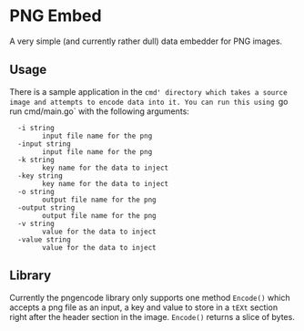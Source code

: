 # PNG Embed

A very simple (and currently rather dull) data embedder for PNG images.

## Usage

There is a sample application in the `cmd' directory which takes a source image and attempts to encode data into it. You can run this using `go run cmd/main.go` with the following arguments:
```
  -i string
        input file name for the png
  -input string
        input file name for the png
  -k string
        key name for the data to inject
  -key string
        key name for the data to inject
  -o string
        output file name for the png
  -output string
        output file name for the png
  -v string
        value for the data to inject
  -value string
        value for the data to inject
```

## Library

Currently the pngencode library only supports one method `Encode()` which accepts a png file as an input, a key and value to store in a `tEXt` section right after the header section in the image. `Encode()` returns a slice of bytes.